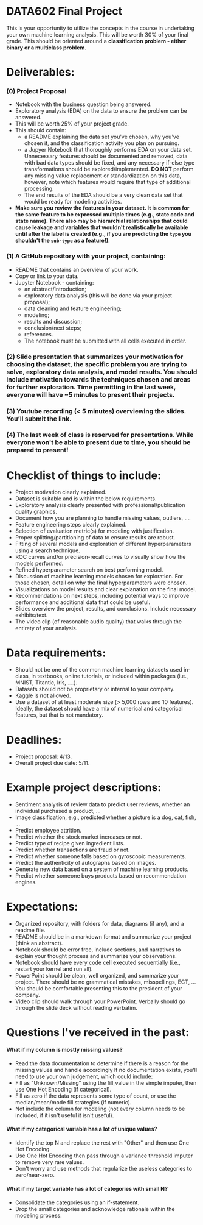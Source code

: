 # DATA602 Final Project
This is your opportunity to utilize the concepts in the course in undertaking your own machine learning analysis. This will be worth 30% of your final grade. This should be oriented around a **classification problem - either binary or a multiclass problem**.

# Deliverables:
### (0) Project Proposal
- Notebook with the business question being answered.  
- Exploratory analysis (EDA) on the data to ensure the problem can be answered.  
- This will be worth 25% of your project grade.  
- This should contain:  
  - a README explaining the data set you've chosen, why you've chosen it, and the classification activity you plan on pursuing.  
  - a Jupyer Notebook that thoroughly performs EDA on your data set. Unnecessary features should be documented and removed, data with bad data types should be fixed, and any necessary if-else type transformations should be explored/implemented. **DO NOT** perform any missing value replacement or standardization on this data, however, note which features would require that type of additional processing.  
  - The end results of the EDA should be a very clean data set that would be ready for modeling activities.  
- **Make sure you review the features in your dataset. It is common for the same feature to be expressed multiple times (e.g., state code and state name). There also may be hierarchial relationships that could cause leakage and variables that wouldn't realistically be available until after the label is created (e.g., if you are predicting the `type` you shouldn't the `sub-type` as a feature!)**. 
### (1) A GitHub repository with your project, containing:
- README that contains an overview of your work. 
- Copy or link to your data. 
- Jupyter Notebook - containing:  
  - an abstract/introduction;   
  - exploratory data analysis (this will be done via your project proposal);  
  - data cleaning and feature engineering;  
  - modeling;  
  - results and discussion;  
  - conclusion/next steps;  
  - references. 
  - The notebook must be submitted with all cells executed in order.    
### (2) Slide presentation that summarizes your motivation for choosing the dataset, the specific problem you are trying to solve, exploratory data analysis, and model results. You should include motivation towards the techniques chosen and areas for further exploration. Time permitting in the last week, everyone will have ~5 minutes to present their projects.
### (3) Youtube recording (< 5 minutes) overviewing the slides. You’ll submit the link.  
### (4) The last week of class is reserved for presentations. While everyone won't be able to present due to time, you should be prepared to present!

# Checklist of things to include:
- Project motivation clearly explained. 
- Dataset is suitable and is within the below requirements. 
- Exploratory analysis clearly presented with professional/publication quality graphics. 
- Document how you are planning to handle missing values, outliers, ....
- Feature engineering steps clearly explained. 
- Selection of evaluation metric(s) for modeling with justification.  
- Proper splitting/partitioning of data to ensure results are robust. 
- Fitting of several models and exploration of different hyperparameters using a search technique.  
- ROC curves and/or precision-recall curves to visually show how the models performed.  
- Refined hyperparameter search on best performing model.   
- Discussion of machine learning models chosen for exploration. For those chosen, detail on why the final hyperparameters were chosen.  
- Visualizations on model results and clear explanation on the final model.  
- Recommendations on next steps, including potential ways to improve performance and additional data that could be useful.  
- Slides overview the project, results, and conclusions. Include necessary exhibits/text.  
- The video clip (of reasonable audio quality) that walks through the entirety of your analysis.  

# Data requirements:
- Should not be one of the common machine learning datasets used in-class, in textbooks, online tutorials, or included within packages (i.e., MNIST, Titantic, Iris, ....).   
- Datasets should not be proprietary or internal to your company.  
- Kaggle is **not** allowed.  
- Use a dataset of at least moderate size (> 5,000 rows and 10 features). Ideally, the dataset should have a mix of numerical and categorical features, but that is not mandatory.   

# Deadlines:  
- Project proposal: 4/13. 
- Overall project due date: 5/11.  

# Example project descriptions:  
- Sentiment analysis of review data to predict user reviews, whether an individual purchased a product, ...  
- Image classification, e.g., predicted whether a picture is a dog, cat, fish, ...  
- Predict employee attrition.  
- Predict whether the stock market increases or not.  
- Predict type of recipe given ingredient lists.  
- Predict whether transactions are fraud or not.  
- Predict whether someone falls based on gyroscopic measurements.  
- Predict the authenticity of autographs based on images.  
- Generate new data based on a system of machine learning products.  
- Predict whether someone buys products based on recommendation engines.  

# Expectations:
- Organized repository, with folders for data, diagrams (if any), and a readme file.  
- README should be in a markdown format and summarize your project (think an abstract).  
- Notebook should be error free, include sections, and narratives to explain your thought process and summarize your observations.  
- Notebook should have every code cell executed sequentially (i.e., restart your kernel and run all).  
- PowerPoint should be clean, well organized, and summarize your project. There should be no grammatical mistakes, misspellings, ECT, ...  You should be comfortable presenting this to the president of your company.  
- Video clip should walk through your PowerPoint. Verbally should go through the slide deck without reading verbatim.  

# Questions I've received in the past:
#### What if my column is mostly missing values?
- Read the data documentation to determine if there is a reason for the missing values and handle accordingly
If no documentation exists, you'll need to use your own judgement, which could include:  
- Fill as "Unknown/Missing" using the fill_value in the simple imputer, then use One Hot Encoding (if categorical).  
- Fill as zero if the data represents some type of count, or use the median/mean/mode fill strategies (if numeric).  
- Not include the column for modeling (not every column needs to be included, if it isn't useful it isn't useful).  

#### What if my categorical variable has a lot of unique values?
- Identify the top N and replace the rest with "Other" and then use One Hot Encoding.  
- Use One Hot Encoding then pass through a variance threshold imputer to remove very rare values.  
- Don't worry and use methods that regularize the useless categories to zero/near-zero.  

#### What if my target variable has a lot of categories with small N?
- Consolidate the categories using an if-statement.  
- Drop the small categories and acknowledge rationale within the modeling process.  

